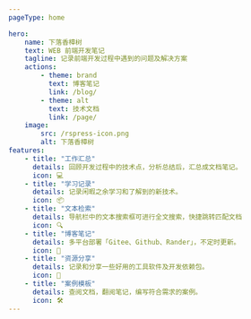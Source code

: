 ```yaml
---
pageType: home

hero:
    name: 下落香樟树
    text: WEB 前端开发笔记
    tagline: 记录前端开发过程中遇到的问题及解决方案
    actions:
        - theme: brand
          text: 博客笔记
          link: /blog/
        - theme: alt
          text: 技术文档
          link: /page/
    image:
        src: /rspress-icon.png
        alt: 下落香樟树
features:
    - title: "工作汇总"
      details: 回顾开发过程中的技术点，分析总结后，汇总成文档笔记。
      icon: 💻
    - title: "学习记录"
      details: 记录闲暇之余学习和了解到的新技术。
      icon: 📦
    - title: "文本检索"
      details: 导航栏中的文本搜索框可进行全文搜索，快捷跳转匹配文档
      icon: 🔍
    - title: "博客笔记"
      details: 多平台部署「Gitee、Github、Rander」，不定时更新。
      icon: 🎨
    - title: "资源分享"
      details: 记录和分享一些好用的工具软件及开发依赖包。
      icon: 🚀
    - title: "案例模板"
      details: 查阅文档，翻阅笔记，编写符合需求的案例。
      icon: 🛠️
---
```

